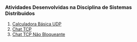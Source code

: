 ### Atividades Desenvolvidas na Disciplina de Sistemas Distribuidos 


1. [Calculadora Básica UDP](https://github.com/jeronimofjr/Sistemas-Distribuidos/tree/main/Calculadora%20B%C3%A1sica%20UDP)
2. [Chat TCP](https://github.com/jeronimofjr/Sistemas-Distribuidos/tree/main/Chat%20TCP)
3. [Chat TCP Não Bloqueante]()

